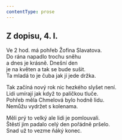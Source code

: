 ```yaml
---
contentType: prose
---
```


## Z dopisu, 4. I.

Ve 2 hod. má pohřeb Žofina Slavatova.  
Do rána napadlo trochu sněhu  
a dnes je krásně. Dnešní den  
je na květen a tak se bude sušit.  
Ta mladá to je čuba jak jí jede držka.

Tak začíná nový rok nic hezkého slyšet není.  
Lidi umírají jak když to paličkou tluče.  
Pohřeb měla Chmelová bylo hodně lidu.  
Nemůžu vydržet s kolenama.

Měli prý to velký ale lidi je pomlouvali.  
Štěstí jim padalo celý den pořádně pršelo.  
Snad už to vezme ňáký konec.
